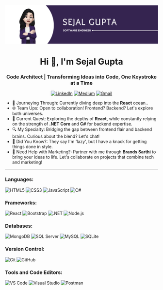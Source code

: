 <!-- Banner Image -->
<p align="center">
  <img src="https://github.com/sejalgupta04/sejalgupta04/blob/main/Image/2.png" alt="Banner Image">
</p>

<!-- Heading and Introduction -->
<h1 align="center">Hi 👋, I'm Sejal Gupta</h1>
<h3 align="center">Code Architect |  Transforming Ideas into Code, One Keystroke at a Time</h3>

<!-- Social Links -->
<p align="center">
  <a href="https://www.linkedin.com/in/sejalgupta04" target="blank"><img src="https://img.shields.io/badge/LinkedIn-%230077B5?style=flat&logo=linkedin&logoColor=white" alt="LinkedIn"></a>
   <a href="https://medium.com/@sejalgupta04" target="blank"><img src="https://img.shields.io/badge/Medium-%23000000?style=flat&logo=medium&logoColor=white" alt="Medium"></a>
   <a href="mailto:sejalgupta0104@gmail.com" target="blank"><img src="https://img.shields.io/badge/-Gmail-D14836?style=flat&logo=medium&logoColor=white" alt="Gmail"></a>
</p>
<!-- About Me Section -->

- 🚀 Journeying Through: Currently diving deep into the **React** ocean..
- 🌐 Team Ups: Open to collaboration! Frontend? Backend? Let's explore both universes.
- 📘 Current Quest: Exploring the depths of **React**, while constantly relying on the strength of **.NET Core** and **C#** for backend expertise.
- 🔍 My Specialty: Bridging the gap between frontend flair and backend brains. Curious about the blend? Let's chat!
- 🌟 Did You Know?: They say I'm 'lazy', but I have a knack for getting things done in style.
- 🤝 Need Help with Marketing?: Partner with me through **Brands Sarthi** to bring your ideas to life. Let's collaborate on projects that combine tech and marketing!

---

<!-- Languages Section -->
<h3 align="left">Languages:</h3>
<p align="left">
  <img src="https://img.shields.io/badge/HTML5-%23E34F26?style=flat&logo=html5&logoColor=white" alt="HTML5">
  <img src="https://img.shields.io/badge/CSS3-%231572B6?style=flat&logo=css3&logoColor=white" alt="CSS3">
  <img src="https://img.shields.io/badge/JavaScript-%23323330?style=flat&logo=javascript&logoColor=%23F7DF1E" alt="JavaScript">
  <img src="https://img.shields.io/badge/C%23-%23239120?style=flat&logo=c-sharp&logoColor=white" alt="C#">
</p>

<!-- Frameworks Section -->
<h3 align="left">Frameworks:</h3>
<p align="left">
  <img src="https://img.shields.io/badge/React-%2320232a?style=flat&logo=react&logoColor=%2361DAFB" alt="React">
  <img src="https://img.shields.io/badge/Bootstrap-%23563D7C?style=flat&logo=bootstrap&logoColor=white" alt="Bootstrap">
  <img src="https://img.shields.io/badge/.NET-%235C2D91?style=flat&logo=dot-net&logoColor=white" alt=".NET">
  <img src="https://img.shields.io/badge/Node.js-%2343853D?style=flat&logo=node.js&logoColor=white" alt="Node.js">
</p>

<!-- Databases Section -->
<h3 align="left">Databases:</h3>
<p align="left">
  <img src="https://img.shields.io/badge/MongoDB-%2347A248?style=flat&logo=mongodb&logoColor=white" alt="MongoDB">
  <img src="https://img.shields.io/badge/SQL%20Server-%23CC2927?style=flat&logo=microsoft-sql-server&logoColor=white" alt="SQL Server">
  <img src="https://img.shields.io/badge/MySQL-%234479A1?style=flat&logo=mysql&logoColor=white" alt="MySQL">
  <img src="https://img.shields.io/badge/SQLite-%23003B57?style=flat&logo=sqlite&logoColor=white" alt="SQLite">
</p>

<!-- Version Control Section -->
<h3 align="left">Version Control:</h3>
<p align="left">
  <img src="https://img.shields.io/badge/Git-%23F05033?style=flat&logo=git&logoColor=white" alt="Git">
  <img src="https://img.shields.io/badge/GitHub-%23181717?style=flat&logo=github&logoColor=white" alt="GitHub">
</p>

<!-- Tools and Code Editors Section -->
<h3 align="left">Tools and Code Editors:</h3>
<p align="left">
  <img src="https://img.shields.io/badge/Visual%20Studio%20Code-%23007ACC?style=flat&logo=visual-studio-code&logoColor=white" alt="VS Code">
  <img src="https://img.shields.io/badge/Visual%20Studio-%235C2D91?style=flat&logo=visual-studio&logoColor=white" alt="Visual Studio">
  <img src="https://img.shields.io/badge/Postman-%23FF6C37?style=flat&logo=postman&logoColor=white" alt="Postman">
</p>
